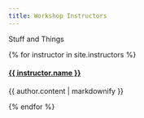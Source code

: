 ```yaml
---
title: Workshop Instructors
---
```


Stuff and Things

<div>
  {% for instructor in site.instructors %}
    <div>
      <h4><a href="{{ instructor.url }}">{{ instructor.name }}</a></h4>
      <p>{{ author.content | markdownify }}</p>
    </div>
  {% endfor %}
</div>